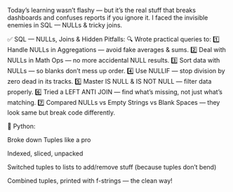 Today’s learning wasn’t flashy — but it’s the real stuff that breaks dashboards and confuses reports if you ignore it.
I faced the invisible enemies in SQL — NULLs & tricky joins.


✅ SQL — NULLs, Joins & Hidden Pitfalls:
🔍 Wrote practical queries to:
1️⃣ Handle NULLs in Aggregations — avoid fake averages & sums.
2️⃣ Deal with NULLs in Math Ops — no more accidental NULL results.
3️⃣ Sort data with NULLs — so blanks don’t mess up order.
4️⃣ Use NULLIF — stop division by zero dead in its tracks.
5️⃣ Master IS NULL & IS NOT NULL — filter data properly.
6️⃣ Tried a LEFT ANTI JOIN — find what’s missing, not just what’s matching.
7️⃣ Compared NULLs vs Empty Strings vs Blank Spaces — they look same but break code differently.

🔹 Python:


Broke down Tuples like a pro

Indexed, sliced, unpacked

Switched tuples to lists to add/remove stuff (because tuples don’t bend)

Combined tuples, printed with f-strings — the clean way!
